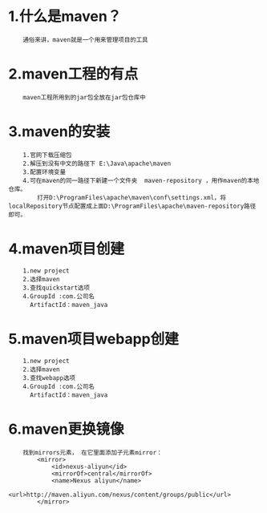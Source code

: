 # 1.什么是maven？
        通俗来讲，maven就是一个用来管理项目的工具
# 2.maven工程的有点
        maven工程所用到的jar包全放在jar包仓库中
# 3.maven的安装
        1.官网下载压缩包
        2.解压到没有中文的路径下 E:\Java\apache\maven
        3.配置环境变量
        4.可在maven的同一路径下新建一个文件夹  maven-repository ，用作maven的本地仓库。
            打开D:\ProgramFiles\apache\maven\conf\settings.xml，将localRepository节点配置成上面D:\ProgramFiles\apache\maven-repository路径即可。
# 4.maven项目创建
        1.new project
        2.选择maven
        3.查找quickstart选项
        4.GroupId :com.公司名
          ArtifactId：maven_java

# 5.maven项目webapp创建
        1.new project
        2.选择maven
        3.查找webapp选项
        4.GroupId :com.公司名
          ArtifactId：maven_java

# 6.maven更换镜像
        找到mirrors元素， 在它里面添加子元素mirror：
            <mirror>
                <id>nexus-aliyun</id>
                <mirrorOf>central</mirrorOf>
                <name>Nexus aliyun</name>
                <url>http://maven.aliyun.com/nexus/content/groups/public</url>
            </mirror>
